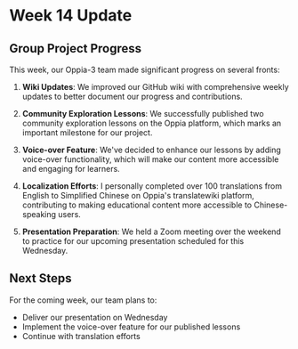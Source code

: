 # Week 14 Update

## Group Project Progress

This week, our Oppia-3 team made significant progress on several fronts:

1. **Wiki Updates**: We improved our GitHub wiki with comprehensive weekly updates to better document our progress and contributions.

2. **Community Exploration Lessons**: We successfully published two community exploration lessons on the Oppia platform, which marks an important milestone for our project.

3. **Voice-over Feature**: We've decided to enhance our lessons by adding voice-over functionality, which will make our content more accessible and engaging for learners.

4. **Localization Efforts**: I personally completed over 100 translations from English to Simplified Chinese on Oppia's translatewiki platform, contributing to making educational content more accessible to Chinese-speaking users.

5. **Presentation Preparation**: We held a Zoom meeting over the weekend to practice for our upcoming presentation scheduled for this Wednesday.

## Next Steps

For the coming week, our team plans to:

- Deliver our presentation on Wednesday
- Implement the voice-over feature for our published lessons
- Continue with translation efforts
